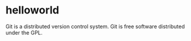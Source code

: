 # helloworld

Git is a distributed version control system.
Git is free software distributed under the GPL.
